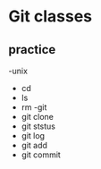 # Git classes

## practice

-unix
 - cd
 - ls
 - rm
-git
 - git clone
 - git ststus
 - git log
 - git add
 - git commit
